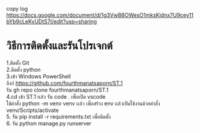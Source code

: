 copy log
https://docs.google.com/document/d/1g3VwB8OWesO1mksKjdnx7U9cey11bYb9cLeKyUDtS7I/edit?usp=sharing
# วิธีการติดตั้งและรันโปรเจกต์

1.ติดตั้ง Git  
2.ติดตั้ง python  
3.เข้า Windows PowerShell  
ลิงก์ https://github.com/fourthmanatsaporn/ST.1  
รัน gh repo clone fourthmanatsaporn/ST.1  
4.cd เข้า ST.1 เเล้ว รัน code . เพื่อเปิด vscode  
ใช้คำสั่ง python -m venv venv เเล้ว เพื่อสร้าง env เเล้วเปิดใช้งานด้วยคำสั่ง venv/Scripts/activate  
5. รัน pip install -r requirements.txt เพื่อติดตั้ง  
6. รัน python manage.py runserver  
